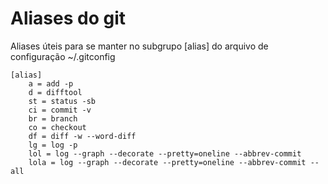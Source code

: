 Aliases do git
=

Aliases úteis para se manter no subgrupo [alias] do arquivo de configuração
~/.gitconfig

    [alias]
        a = add -p
        d = difftool
        st = status -sb
        ci = commit -v
        br = branch
        co = checkout
        df = diff -w --word-diff
        lg = log -p
        lol = log --graph --decorate --pretty=oneline --abbrev-commit
        lola = log --graph --decorate --pretty=oneline --abbrev-commit --all
